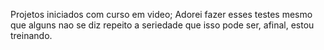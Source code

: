 Projetos iniciados com curso em video; Adorei fazer esses testes mesmo que alguns nao se diz repeito a seriedade que isso pode ser, afinal, estou treinando.
